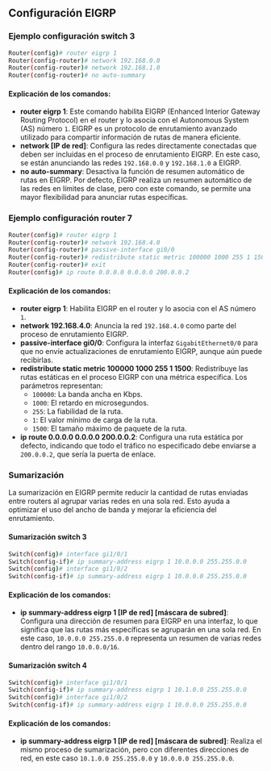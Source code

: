 
## Configuración EIGRP
### Ejemplo configuración switch 3

```bash
Router(config)# router eigrp 1
Router(config-router)# network 192.168.0.0
Router(config-router)# network 192.168.1.0
Router(config-router)# no auto-summary
```

#### Explicación de los comandos:
- **router eigrp 1**: Este comando habilita EIGRP (Enhanced Interior Gateway Routing Protocol) en el router y lo asocia con el Autonomous System (AS) número `1`. EIGRP es un protocolo de enrutamiento avanzado utilizado para compartir información de rutas de manera eficiente.
- **network [IP de red]**: Configura las redes directamente conectadas que deben ser incluidas en el proceso de enrutamiento EIGRP. En este caso, se están anunciando las redes `192.168.0.0` y `192.168.1.0` a EIGRP.
- **no auto-summary**: Desactiva la función de resumen automático de rutas en EIGRP. Por defecto, EIGRP realiza un resumen automático de las redes en límites de clase, pero con este comando, se permite una mayor flexibilidad para anunciar rutas específicas.

### Ejemplo configuración router 7

```bash
Router(config)# router eigrp 1
Router(config-router)# network 192.168.4.0
Router(config-router)# passive-interface gi0/0
Router(config-router)# redistribute static metric 100000 1000 255 1 1500
Router(config-router)# exit
Router(config)# ip route 0.0.0.0 0.0.0.0 200.0.0.2
```

#### Explicación de los comandos:
- **router eigrp 1**: Habilita EIGRP en el router y lo asocia con el AS número `1`.
- **network 192.168.4.0**: Anuncia la red `192.168.4.0` como parte del proceso de enrutamiento EIGRP.
- **passive-interface gi0/0**: Configura la interfaz `GigabitEthernet0/0` para que no envíe actualizaciones de enrutamiento EIGRP, aunque aún puede recibirlas.
- **redistribute static metric 100000 1000 255 1 1500**: Redistribuye las rutas estáticas en el proceso EIGRP con una métrica específica. Los parámetros representan:
  - `100000`: La banda ancha en Kbps.
  - `1000`: El retardo en microsegundos.
  - `255`: La fiabilidad de la ruta.
  - `1`: El valor mínimo de carga de la ruta.
  - `1500`: El tamaño máximo de paquete de la ruta.
- **ip route 0.0.0.0 0.0.0.0 200.0.0.2**: Configura una ruta estática por defecto, indicando que todo el tráfico no especificado debe enviarse a `200.0.0.2`, que sería la puerta de enlace.

### Sumarización

La sumarización en EIGRP permite reducir la cantidad de rutas enviadas entre routers al agrupar varias redes en una sola red. Esto ayuda a optimizar el uso del ancho de banda y mejorar la eficiencia del enrutamiento.

#### Sumarización switch 3
```bash
Switch(config)# interface gi1/0/1
Switch(config-if)# ip summary-address eigrp 1 10.0.0.0 255.255.0.0
Switch(config)# interface gi1/0/2
Switch(config-if)# ip summary-address eigrp 1 10.0.0.0 255.255.0.0
```

#### Explicación de los comandos:
- **ip summary-address eigrp 1 [IP de red] [máscara de subred]**: Configura una dirección de resumen para EIGRP en una interfaz, lo que significa que las rutas más específicas se agruparán en una sola red. En este caso, `10.0.0.0 255.255.0.0` representa un resumen de varias redes dentro del rango `10.0.0.0/16`.

#### Sumarización switch 4
```bash
Switch(config)# interface gi1/0/1
Switch(config-if)# ip summary-address eigrp 1 10.1.0.0 255.255.0.0
Switch(config)# interface gi1/0/2
Switch(config-if)# ip summary-address eigrp 1 10.0.0.0 255.255.0.0
```

#### Explicación de los comandos:
- **ip summary-address eigrp 1 [IP de red] [máscara de subred]**: Realiza el mismo proceso de sumarización, pero con diferentes direcciones de red, en este caso `10.1.0.0 255.255.0.0` y `10.0.0.0 255.255.0.0`.